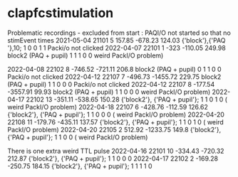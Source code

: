 # clapfcstimulation

Problematic recordings - excluded from start : PAQI/O not started so that no stimEvent times
2021-05-04	21101	5	157.85	-678.23	124.03	{'block'},{'PAQ '},10;	1	0	0	1	1 Packi/o not clicked
2022-04-07	22101	1	-323	-110.05	249.98	block2 (PAQ + pupil)	1	1	1	0	0 weird PackI/O problem)

2022-04-08	22102	8	-746.52	-721.11	206.8	block2 (PAQ + pupil)	0	1	1	0	0	  Packi/o not clicked
2022-04-12	22107	7	-496.73	-1455.72	229.75	block2 (PAQ + pupil)	1	1	0	0	0 Packi/o not clicked
2022-04-12	22107	8	-177.54	-3557.91	99.93	block2 (PAQ + pupil)	1	1	0	0	0  weird PackI/O problem)
2022-04-17	22102	13	-351.11	-538.65	150.28	{'block2'}, {'PAQ + pupil'};	1	1	0	1	0 ( weird PackI/O problem)
2022-04-18	22107	6	-428.76	-112.59	126.62	{'block2'}, {'PAQ + pupil'};	1	1	0	0	0 ( weird PackI/O problem)
2022-04-20	22108	11	-179.76	-435.11	137.57	{'block2'}, {'PAQ + pupil'};	1	1	0	1	0 ( weird PackI/O problem)
2022-04-20	22105	2	512.92	-1233.75	149.8	{'block2'}, {'PAQ + pupil'};	1	1	0	0 ( weird PackI/O problem)

There is one extra weird TTL pulse
2022-04-16	22101	10	-334.43	-720.32	212.87	{'block2'}, {'PAQ + pupil'};	1	1	0	0	0
2022-04-17	22102	2	-169.28	-250.75	184.15	{'block2'}, {'PAQ + pupil'};	1	1	1	1	0




